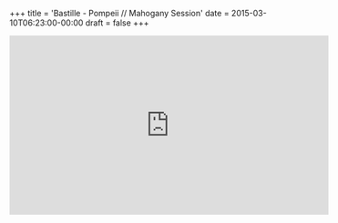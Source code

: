 +++
title = 'Bastille - Pompeii // Mahogany Session'
date = 2015-03-10T06:23:00-00:00
draft = false
+++

<iframe width="560" height="315" src="https://www.youtube.com/embed/KI13Pe6IvDc?si=56xTPJFh8Thwa5gk" title="YouTube video player" frameborder="0" allow="accelerometer; autoplay; clipboard-write; encrypted-media; gyroscope; picture-in-picture; web-share" referrerpolicy="strict-origin-when-cross-origin" allowfullscreen></iframe>
